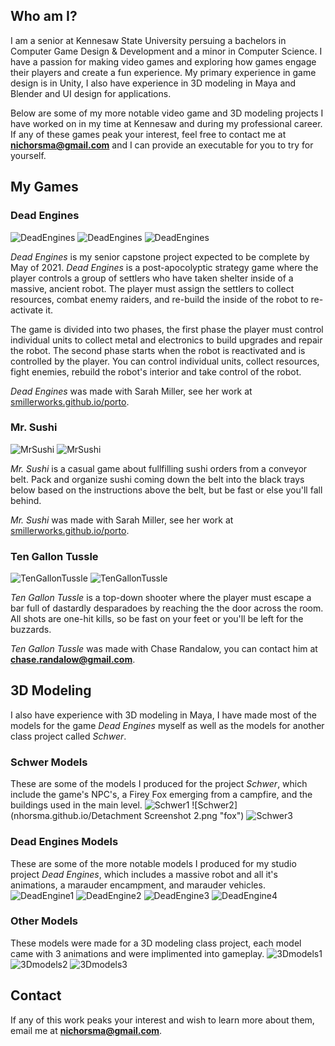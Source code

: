 ## Who am I?

I am a senior at Kennesaw State University persuing a bachelors in Computer Game Design & Development and a minor in Computer Science. I have a passion for making video games and exploring how games engage their players and create a fun experience. My primary experience in game design is in Unity, I also have experience in 3D modeling in Maya and Blender and UI design for applications.

Below are some of my more notable video game and 3D modeling projects I have worked on in my time at Kennesaw and during my professional career. If any of these games peak your interest, feel free to contact me at **nichorsma@gmail.com** and I can provide an executable for you to try for yourself.

## My Games



### Dead Engines

![DeadEngines](nhorsma.github.io/deadengines_screenshot1.png "dead")
![DeadEngines](nhorsma.github.io/deadengines_screenshot2.png "dead")
![DeadEngines](nhorsma.github.io/deadengines_screenshot3.png "dead")

_Dead Engines_ is my senior capstone project expected to be complete by May of 2021. _Dead Engines_ is a post-apocolyptic strategy game where the player controls a group of settlers who have taken shelter inside of a massive, ancient robot. The player must assign the settlers to collect resources, combat enemy raiders, and re-build the inside of the robot to re-activate it.

The game is divided into two phases, the first phase the player must control individual units to collect metal and electronics to build upgrades and repair the robot. The second phase starts when the robot is reactivated and is controlled by the player. You can control individual units, collect resources, fight enemies, rebuild the robot's interior and take control of the robot.

_Dead Engines_ was made with Sarah Miller, see her work at [smillerworks.github.io/porto](https://smillerworks.github.io/porto/).

### Mr. Sushi
![MrSushi](nhorsma.github.io/SushiGame.png "Mr Sushi Game")
![MrSushi](nhorsma.github.io/mr_sushi_main.png "Mr Sushi menu")

_Mr. Sushi_ is a casual game about fullfilling sushi orders from a conveyor belt. Pack and organize sushi coming down the belt into the black trays below based on the instructions above the belt, but be fast or else you'll fall behind.

_Mr. Sushi_ was made with Sarah Miller, see her work at [smillerworks.github.io/porto](https://smillerworks.github.io/porto/).


### Ten Gallon Tussle
![TenGallonTussle](nhorsma.github.io/TenGallonTustleTitle_small.png "Ten Gallon Tussle Logo")
![TenGallonTussle](nhorsma.github.io/TenGallonGame.png "Ten Gallon Tussle Game")

_Ten Gallon Tussle_ is a top-down shooter where the player must escape a bar full of dastardly desparadoes by reaching the the door across the room. All shots are one-hit kills, so be fast on your feet or you'll be left for the buzzards.

_Ten Gallon Tussle_ was made with Chase Randalow, you can contact him at **chase.randalow@gmail.com**.



## 3D Modeling
I also have experience with 3D modeling in Maya, I have made most of the models for the game _Dead Engines_ myself as well as the models for another class project called _Schwer_.

### Schwer Models

These are some of the models I produced for the project _Schwer_, which include the game's NPC's, a Firey Fox emerging from a campfire, and the buildings used in the main level.
![Schwer1](nhorsma.github.io/NPCs_Final.png "NPCs")
![Schwer2](nhorsma.github.io/Detachment Screenshot 2.png "fox")
![Schwer3](nhorsma.github.io/SchwerBuildings_screenshot.png "buildings")


### Dead Engines Models

These are some of the more notable models I produced for my studio project _Dead Engines_, which includes a massive robot and all it's animations, a marauder encampment, and marauder vehicles.
![DeadEngine1](nhorsma.github.io/Automoton_Screenshot.png "robot")
![DeadEngine2](nhorsma.github.io/Encampment_screenshot.png "camp")
![DeadEngine3](nhorsma.github.io/Mech_screenshot.png "mech")
![DeadEngine4](nhorsma.github.io/APC_screenshot.png "apc")



### Other Models
These models were made for a 3D modeling class project, each model came with 3 animations and were implimented into gameplay. 
![3Dmodels1](nhorsma.github.io/SpaceMan_screenshot.png "spaceman")
![3Dmodels2](nhorsma.github.io/spider_screenshot.png "spider")
![3Dmodels3](nhorsma.github.io/crab_screenshot.png "crab")



## Contact
If any of this work peaks your interest and wish to learn more about them, email me at **nichorsma@gmail.com**.


